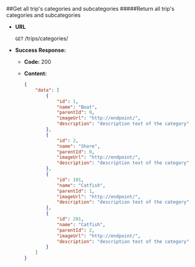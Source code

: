 ##<a name="get-all-trips-categories"></a>Get all trip's categories and subcategories
#####Return all trip's categories and subcategories

* **URL**

	`GET`
	/trips/categories/

* **Success Response:**

	* **Code:** 200 <br />
	* **Content:**

		```json
		{
			"data": [
				{
					"id": 1,
					"name": "Boat",
					"parentId": 0,
					"imageUrl": "http://endpoint/",
					"description": "description text of the category"
				},
				{
					"id": 2,
					"name": "Shore",
					"parentId": 0,
					"imageUrl": "http://endpoint/",
					"description": "description text of the category"
				},
				{
					"id": 101,
					"name": "Catfish",
					"parentId": 1,
					"imageUrl": "http://endpoint/",
					"description": "description text of the category"
				},
				{
					"id": 201,
					"name": "Catfish",
					"parentId": 2,
					"imageUrl": "http://endpoint/",
					"description": "description text of the category"
				}
			]
		}
		```